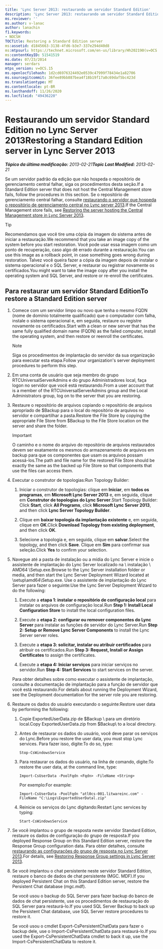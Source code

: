 ```yaml
---
title: 'Lync Server 2013: restaurando um servidor Standard Edition'
description: 'Lync Server 2013: restaurando um servidor Standard Edition.'
ms.reviewer: ''
ms.author: v-lanac
author: lanachin
f1.keywords:
- NOCSH
TOCTitle: Restoring a Standard Edition server
ms:assetid: d1845663-3138-4fd6-b3e7-337e294d40d8
ms:mtpsurl: https://technet.microsoft.com/en-us/library/Hh202190(v=OCS.15)
ms:contentKeyID: 51541519
ms.date: 07/23/2014
manager: serdars
mtps_version: v=OCS.15
ms.openlocfilehash: 1d2cd6976324492e0539c47999f78434e1a82706
ms.sourcegitcommit: 36fee89bb887bea4f18b19f17a8c69daf5bc423d
ms.translationtype: MT
ms.contentlocale: pt-BR
ms.lasthandoff: 11/26/2020
ms.locfileid: "49436220"
---
```

# <a name="restoring-a-standard-edition-server-in-lync-server-2013"></a><span data-ttu-id="4281f-103">Restaurando um servidor Standard Edition no Lync Server 2013</span><span class="sxs-lookup"><span data-stu-id="4281f-103">Restoring a Standard Edition server in Lync Server 2013</span></span>

<div data-xmlns="http://www.w3.org/1999/xhtml">

<div class="topic" data-xmlns="http://www.w3.org/1999/xhtml" data-msxsl="urn:schemas-microsoft-com:xslt" data-cs="https://msdn.microsoft.com/">

<div data-asp="https://msdn2.microsoft.com/asp">



</div>

<div id="mainSection">

<div id="mainBody"><span data-ttu-id="4281f-104">

<span> </span></span><span class="sxs-lookup"><span data-stu-id="4281f-104">

<span> </span></span></span>

<span data-ttu-id="4281f-105">_**Tópico da última modificação:** 2013-02-21_</span><span class="sxs-lookup"><span data-stu-id="4281f-105">_**Topic Last Modified:** 2013-02-21_</span></span>

<span data-ttu-id="4281f-106">Se um servidor padrão da edição que não hospeda o repositório de gerenciamento central falhar, siga os procedimentos desta seção.</span><span class="sxs-lookup"><span data-stu-id="4281f-106">If a Standard Edition server that does not host the Central Management store fails, follow the procedures in this section.</span></span> <span data-ttu-id="4281f-107">Se o repositório de gerenciamento central falhar, consulte [restaurando o servidor que hospeda o repositório de gerenciamento central no Lync server 2013](lync-server-2013-restoring-the-server-hosting-the-central-management-store.md).</span><span class="sxs-lookup"><span data-stu-id="4281f-107">If the Central Management store fails, see [Restoring the server hosting the Central Management store in Lync Server 2013](lync-server-2013-restoring-the-server-hosting-the-central-management-store.md).</span></span>

<div>


> [!TIP]  
> <span data-ttu-id="4281f-108">Recomendamos que você tire uma cópia da imagem do sistema antes de iniciar a restauração.</span><span class="sxs-lookup"><span data-stu-id="4281f-108">We recommend that you take an image copy of the system before you start restoration.</span></span> <span data-ttu-id="4281f-109">Você pode usar essa imagem como um ponto de recuperação, caso algo dê errado durante a restauração.</span><span class="sxs-lookup"><span data-stu-id="4281f-109">You can use this image as a rollback point, in case something goes wrong during restoration.</span></span> <span data-ttu-id="4281f-110">Talvez você queira fazer a cópia da imagem depois de instalar o sistema operacional e o SQL Server, e restaurar ou registrar novamente os certificados.</span><span class="sxs-lookup"><span data-stu-id="4281f-110">You might want to take the image copy after you install the operating system and SQL Server, and restore or re-enroll the certificates.</span></span>



</div>

<div>

## <a name="to-restore-a-standard-edition-server"></a><span data-ttu-id="4281f-111">Para restaurar um servidor Standard Edition</span><span class="sxs-lookup"><span data-stu-id="4281f-111">To restore a Standard Edition server</span></span>

1.  <span data-ttu-id="4281f-112">Comece com um servidor limpo ou novo que tenha o mesmo FQDN (nome de domínio totalmente qualificado) que o computador com falha, instale o sistema operacional e, em seguida, restaure ou registre novamente os certificados.</span><span class="sxs-lookup"><span data-stu-id="4281f-112">Start with a clean or new server that has the same fully qualified domain name (FQDN) as the failed computer, install the operating system, and then restore or reenroll the certificates.</span></span>
    
    <div>
    

    > [!NOTE]  
    > <span data-ttu-id="4281f-113">Siga os procedimentos de implantação do servidor da sua organização para executar esta etapa.</span><span class="sxs-lookup"><span data-stu-id="4281f-113">Follow your organization's server deployment procedures to perform this step.</span></span>

    
    </div>

2.  <span data-ttu-id="4281f-114">Em uma conta de usuário que seja membro do grupo RTCUniversalServerAdmins e do grupo Administradores local, faça logon no servidor que você está restaurando.</span><span class="sxs-lookup"><span data-stu-id="4281f-114">From a user account that is a member of the RTCUniversalServerAdmins group and the Local Administrators group, log on to the server that you are restoring.</span></span>

3.  <span data-ttu-id="4281f-115">Restaure o repositório de arquivos copiando o repositório de arquivos apropriado de $Backup para o local do repositório de arquivos no servidor e compartilhar a pasta.</span><span class="sxs-lookup"><span data-stu-id="4281f-115">Restore the File Store by copying the appropriate File Store from $Backup to the File Store location on the server and share the folder.</span></span>
    
    <div>
    

    > [!IMPORTANT]  
    > <span data-ttu-id="4281f-116">O caminho e o nome do arquivo do repositório de arquivos restaurados devem ser exatamente os mesmos do armazenamento de arquivos em backup para que os componentes que usam os arquivos possam acessá-los.</span><span class="sxs-lookup"><span data-stu-id="4281f-116">The path and file name for the restored File Store should be exactly the same as the backed up File Store so that components that use the files can access them.</span></span>

    
    </div>

4.  <span data-ttu-id="4281f-117">Executar o construtor de topologias:</span><span class="sxs-lookup"><span data-stu-id="4281f-117">Run Topology Builder:</span></span>
    
    1.  <span data-ttu-id="4281f-118">Iniciar o construtor de topologias: clique em **Iniciar**, em **todos os programas**, em **Microsoft Lync Server 2013** e, em seguida, clique em **Construtor de topologias do Lync Server**.</span><span class="sxs-lookup"><span data-stu-id="4281f-118">Start Topology Builder: Click **Start**, click **All Programs**, click **Microsoft Lync Server 2013**, and then click **Lync Server Topology Builder**.</span></span>
    
    2.  <span data-ttu-id="4281f-119">Clique em **baixar topologia da implantação existente** e, em seguida, clique em **OK**.</span><span class="sxs-lookup"><span data-stu-id="4281f-119">Click **Download Topology from existing deployment**, and then click **OK**.</span></span>
    
    3.  <span data-ttu-id="4281f-120">Selecione a topologia e, em seguida, clique em **salvar**.</span><span class="sxs-lookup"><span data-stu-id="4281f-120">Select the topology, and then click **Save**.</span></span> <span data-ttu-id="4281f-121">Clique em **Sim** para confirmar sua seleção.</span><span class="sxs-lookup"><span data-stu-id="4281f-121">Click **Yes** to confirm your selection.</span></span>

5.  <span data-ttu-id="4281f-122">Navegue até a pasta de instalação ou a mídia do Lync Server e inicie o assistente de implantação do Lync Server localizado na \\ instalação \\ AMD64 \\Setup.exe.</span><span class="sxs-lookup"><span data-stu-id="4281f-122">Browse to the Lync Server installation folder or media, and then start the Lync Server Deployment Wizard located at \\setup\\amd64\\Setup.exe.</span></span> <span data-ttu-id="4281f-123">Use o assistente de implantação do Lync Server para fazer o seguinte:</span><span class="sxs-lookup"><span data-stu-id="4281f-123">Use the Lync Server Deployment Wizard to do the following:</span></span>
    
    1.  <span data-ttu-id="4281f-124">Execute a **etapa 1: instalar o repositório de configuração local** para instalar os arquivos de configuração local.</span><span class="sxs-lookup"><span data-stu-id="4281f-124">Run **Step 1: Install Local Configuration Store** to install the local configuration files.</span></span>
    
    2.  <span data-ttu-id="4281f-125">Execute a **etapa 2: configurar ou remover componentes do Lync Server** para instalar as funções de servidor do Lync Server.</span><span class="sxs-lookup"><span data-stu-id="4281f-125">Run **Step 2: Setup or Remove Lync Server Components** to install the Lync Server server roles.</span></span>
    
    3.  <span data-ttu-id="4281f-126">Execute a **etapa 3: solicitar, instalar ou atribuir certificados** para atribuir os certificados.</span><span class="sxs-lookup"><span data-stu-id="4281f-126">Run **Step 3: Request, Install or Assign Certificates** to assign the certificates.</span></span>
    
    4.  <span data-ttu-id="4281f-127">Execute a **etapa 4: Iniciar serviços** para iniciar serviços no servidor.</span><span class="sxs-lookup"><span data-stu-id="4281f-127">Run **Step 4: Start Services** to start services on the server.</span></span>
    
    <span data-ttu-id="4281f-128">Para obter detalhes sobre como executar o assistente de implantação, consulte a documentação de implantação para a função de servidor que você está restaurando.</span><span class="sxs-lookup"><span data-stu-id="4281f-128">For details about running the Deployment Wizard, see the Deployment documentation for the server role you are restoring.</span></span>

6.  <span data-ttu-id="4281f-129">Restaure os dados do usuário executando o seguinte:</span><span class="sxs-lookup"><span data-stu-id="4281f-129">Restore user data by performing the following:</span></span>
    
    1.  <span data-ttu-id="4281f-130">Copie ExportedUserData.zip de $Backup \\ para um diretório local.</span><span class="sxs-lookup"><span data-stu-id="4281f-130">Copy ExportedUserData.zip from $Backup\\ to a local directory.</span></span>
    
    2.  <span data-ttu-id="4281f-131">Antes de restaurar os dados do usuário, você deve parar os serviços do Lync.</span><span class="sxs-lookup"><span data-stu-id="4281f-131">Before you restore the user data, you must stop Lync services.</span></span> <span data-ttu-id="4281f-132">Para fazer isso, digite:</span><span class="sxs-lookup"><span data-stu-id="4281f-132">To do so, type:</span></span>
        
            Stop-CsWindowsService
    
    3.  <span data-ttu-id="4281f-133">Para restaurar os dados do usuário, na linha de comando, digite:</span><span class="sxs-lookup"><span data-stu-id="4281f-133">To restore the user data, at the command line, type:</span></span>
        
            Import-CsUserData -PoolFqdn <Fqdn> -FileName <String>
        
        <span data-ttu-id="4281f-134">Por exemplo:</span><span class="sxs-lookup"><span data-stu-id="4281f-134">For example:</span></span>
        
            Import-CsUserData -PoolFqdn "atl0cs-001.litwareinc.com" -FileName "C:\Logs\ExportedUserDatal.zip"
    
    4.  <span data-ttu-id="4281f-135">Reinicie os serviços do Lync digitando:</span><span class="sxs-lookup"><span data-stu-id="4281f-135">Restart Lync services by typing:</span></span>
        
            Start-CsWindowsService

7.  <span data-ttu-id="4281f-136">Se você implantou o grupo de resposta neste servidor Standard Edition, restaure os dados de configuração do grupo de resposta.</span><span class="sxs-lookup"><span data-stu-id="4281f-136">If you deployed Response Group on this Standard Edition server, restore the Response Group configuration data.</span></span> <span data-ttu-id="4281f-137">Para obter detalhes, consulte [restaurando as configurações do grupo de resposta no Lync Server 2013](lync-server-2013-restoring-response-group-settings.md).</span><span class="sxs-lookup"><span data-stu-id="4281f-137">For details, see [Restoring Response Group settings in Lync Server 2013](lync-server-2013-restoring-response-group-settings.md).</span></span>

8.  <span data-ttu-id="4281f-138">Se você implantou o chat persistente neste servidor Standard Edition, restaure o banco de dados de chat persistente (MGC. MDF).</span><span class="sxs-lookup"><span data-stu-id="4281f-138">If you deployed Persistent Chat on this Standard Edition server, restore the Persistent Chat database (mgc.mdf).</span></span>
    
    <span data-ttu-id="4281f-139">Se você usou o backup do SQL Server para fazer backup do banco de dados de chat persistente, use os procedimentos de restauração do SQL Server para restaurá-lo.</span><span class="sxs-lookup"><span data-stu-id="4281f-139">If you used SQL Server Backup to back up the Persistent Chat database, use SQL Server restore procedures to restore it.</span></span>
    
    <span data-ttu-id="4281f-140">Se você usou o cmdlet Export-CsPersistentChatData para fazer o backup dele, use o Import-CsPersistentChatData para restaurá-lo.</span><span class="sxs-lookup"><span data-stu-id="4281f-140">If you used the Export-CsPersistentChatData cmdlet to back it up, use the Import-CsPersistentChatData to restore it.</span></span>

<span data-ttu-id="4281f-141"></div>

</div>

<span> </span>

</div>

</div>

</span><span class="sxs-lookup"><span data-stu-id="4281f-141"></div>

</div>

<span> </span>

</div>

</div>

</span></span></div>


